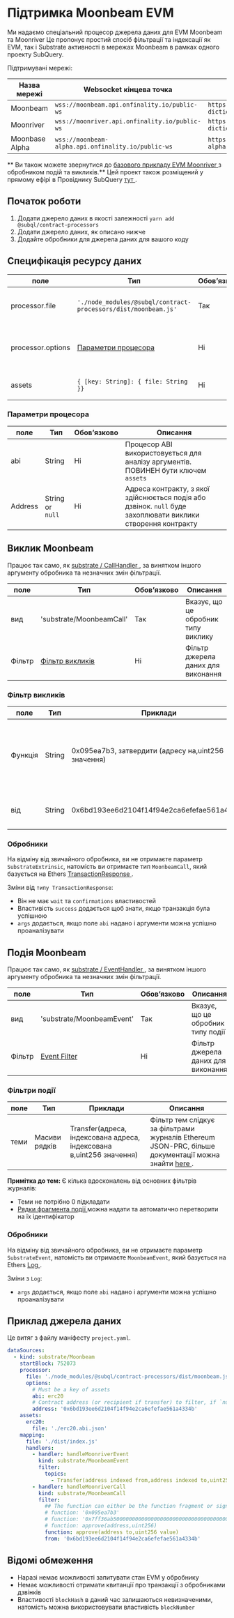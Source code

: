 # Підтримка Moonbeam EVM

Ми надаємо спеціальний процесор джерела даних для EVM Moonbeam та Moonriver Це пропонує простий спосіб фільтрації та індексації як EVM, так і Substrate активності в мережах Moonbeam в рамках одного проекту SubQuery.

Підтримувані мережі:

| Назва мережі   | Websocket кінцева точка                            | Кінцева точка словника                                               |
| -------------- | -------------------------------------------------- | -------------------------------------------------------------------- |
| Moonbeam       | `wss://moonbeam.api.onfinality.io/public-ws`       | `https://api.subquery.network/sq/subquery/moonbeam-dictionary`       |
| Moonriver      | `wss://moonriver.api.onfinality.io/public-ws`      | `https://api.subquery.network/sq/subquery/moonriver-dictionary`      |
| Moonbase Alpha | `wss://moonbeam-alpha.api.onfinality.io/public-ws` | `https://api.subquery.network/sq/subquery/moonbase-alpha-dictionary` |

** Ви також можете звернутися до [ базового прикладу EVM Moonriver ](https://github.com/subquery/tutorials-moonriver-evm-starter) з обробником подій та викликів.** Цей проект також розміщений у прямому ефірі в Провіднику SubQuery [ тут ](https://explorer.subquery.network/subquery/subquery/moonriver-evm-starter-project).

## Початок роботи

1. Додати джерело даних в якості залежності `yarn add @subql/contract-processors`
2. Додати джерело даних, як описано нижче
3. Додайте обробники для джерела даних для вашого коду

## Специфікація ресурсу даних

| поле              | Тип                                                            | Обов’язково | Описання                                 |
| ----------------- | -------------------------------------------------------------- | ----------- | ---------------------------------------- |
| processor.file    | `'./node_modules/@subql/contract-processors/dist/moonbeam.js'` | Так         | Посилання на код обробки даних           |
| processor.options | [Параметри процесора](#processor-options)                      | Ні          | Опції, характерні для Процесора Moonbeam |
| assets            | `{ [key: String]: { file: String }}`                           | Ні          | Об'єкт зовнішніх медіафайлів             |

### Параметри процесора

| поле    | Тип              | Обов’язково | Описання                                                                                                     |
| ------- | ---------------- | ----------- | ------------------------------------------------------------------------------------------------------------ |
| abi     | String           | Ні          | Процесор ABI використовується для аналізу аргументів. ПОВИНЕН бути ключем ` assets `                         |
| Address | String or `null` | Ні          | Адреса контракту, з якої здійснюється подія або дзвінок. `null` буде захоплювати виклики створення контракту |

## Виклик Moonbeam

Працює так само, як [ substrate / CallHandler ](../create/mapping/#call-handler), за винятком іншого аргументу обробника та незначних змін фільтрації.

| поле   | Тип                              | Обов’язково | Описання                            |
| ------ | -------------------------------- | ----------- | ----------------------------------- |
| вид    | 'substrate/MoonbeamCall'         | Так         | Вказує, що це обробник типу виклику |
| Фільтр | [Фільтр викликів](#call-filters) | Ні          | Фільтр джерела даних для виконання  |

### Фільтр викликів

| поле    | Тип    | Приклади                                            | Описання                                                                                                                                                                   |
| ------- | ------ | --------------------------------------------------- | -------------------------------------------------------------------------------------------------------------------------------------------------------------------------- |
| Функція | String | 0x095ea7b3, затвердити (адресу на,uint256 значення) | Або [ Function Signature ](https://docs.ethers.io/v5/api/utils/abi/fragments/#FunctionFragment), або функція ` sighash ` для фільтрації функції, що викликається договором |
| від     | String | 0x6bd193ee6d2104f14f94e2ca6efefae561a4334b          | Ethereum адреса, яка надіслала транзакцію                                                                                                                                  |

### Обробники

На відміну від звичайного обробника, ви не отримаєте параметр ` SubstrateExtrinsic `, натомість ви отримаєте тип ` MoonbeamCall `, який базується на Ethers [ TransactionResponse ](https://docs.ethers.io/v5/api/providers/types/#providers-TransactionResponse).

Зміни від `типу TransactionResponse`:

- Він не має ` wait ` та ` confirmations ` властивостей
- Властивість ` success ` додається щоб знати, якщо транзакція була успішною
- ` args ` додається, якщо поле ` abi ` надано і аргументи можна успішно проаналізувати

## Подія Moonbeam

Працює так само, як [ substrate / EventHandler ](../create/mapping/#event-handler), за винятком іншого аргументу обробника та незначних змін фільтрації.

| поле   | Тип                            | Обов’язково | Описання                           |
| ------ | ------------------------------ | ----------- | ---------------------------------- |
| вид    | 'substrate/MoonbeamEvent'      | Так         | Вказує, що це обробник типу події  |
| Фільтр | [Event Filter](#event-filters) | Ні          | Фільтр джерела даних для виконання |

### Фільтри події

| поле | Тип           | Приклади                                                             | Описання                                                                                                                                           |
| ---- | ------------- | -------------------------------------------------------------------- | -------------------------------------------------------------------------------------------------------------------------------------------------- |
| теми | Масиви рядків | Transfer(адреса, індексована адреса, індексована в,uint256 значення) | Фільтр тем слідкує за фільтрами журналів Ethereum JSON-PRC, більше документації можна знайти [ here ](https://docs.ethers.io/v5/concepts/events/). |

<b> Примітка до тем: </b>
Є кілька вдосконалень від основних фільтрів журналів:

- Теми не потрібно 0 підкладати
- [ Рядки фрагмента події ](https://docs.ethers.io/v5/api/utils/abi/fragments/#EventFragment) можна надати та автоматично перетворити на їх ідентифікатор

### Обробники

На відміну від звичайного обробника, ви не отримаєте параметр ` SubstrateEvent `, натомість ви отримаєте ` MoonbeamEvent `, який базується на Ethers [ Log ](https://docs.ethers.io/v5/api/providers/types/#providers-Log).

Зміни з ` Log `:

- ` args ` додається, якщо поле ` abi ` надано і аргументи можна успішно проаналізувати

## Приклад джерела даних

Це витяг з файлу маніфесту `project.yaml`.

```yaml
dataSources:
  - kind: substrate/Moonbeam
    startBlock: 752073
    processor:
      file: './node_modules/@subql/contract-processors/dist/moonbeam.js'
      options:
        # Must be a key of assets
        abi: erc20
        # Contract address (or recipient if transfer) to filter, if `null` should be for contract creation
        address: '0x6bd193ee6d2104f14f94e2ca6efefae561a4334b'
    assets:
      erc20:
        file: './erc20.abi.json'
    mapping:
      file: './dist/index.js'
      handlers:
        - handler: handleMoonriverEvent
          kind: substrate/MoonbeamEvent
          filter:
            topics:
              - Transfer(address indexed from,address indexed to,uint256 value)
        - handler: handleMoonriverCall
          kind: substrate/MoonbeamCall
          filter:
            ## The function can either be the function fragment or signature
            # function: '0x095ea7b3'
            # function: '0x7ff36ab500000000000000000000000000000000000000000000000000000000'
            # function: approve(address,uint256)
            function: approve(address to,uint256 value)
            from: '0x6bd193ee6d2104f14f94e2ca6efefae561a4334b'
```

## Відомі обмеження

- Наразі немає можливості запитувати стан EVM у обробнику
- Немає можливості отримати квитанції про транзакції з обробниками дзвінків
- Властивості ` blockHash ` в даний час залишаються невизначеними, натомість можна використовувати властивість ` blockNumber `
